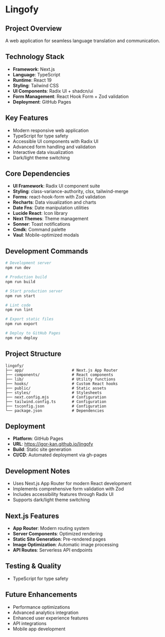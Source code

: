 # Lingofy

## Project Overview
A web application for seamless language translation and communication.

## Technology Stack
- **Framework**: Next.js
- **Language**: TypeScript
- **Runtime**: React 19
- **Styling**: Tailwind CSS
- **UI Components**: Radix UI + shadcn/ui
- **Form Management**: React Hook Form + Zod validation
- **Deployment**: GitHub Pages

## Key Features
- Modern responsive web application
- TypeScript for type safety
- Accessible UI components with Radix UI
- Advanced form handling and validation
- Interactive data visualization
- Dark/light theme switching

## Core Dependencies
- **UI Framework**: Radix UI component suite
- **Styling**: class-variance-authority, clsx, tailwind-merge
- **Forms**: react-hook-form with Zod validation
- **Recharts**: Data visualization and charts
- **Date Fns**: Date manipulation utilities
- **Lucide React**: Icon library
- **Next Themes**: Theme management
- **Sonner**: Toast notifications
- **Cmdk**: Command palette
- **Vaul**: Mobile-optimized modals

## Development Commands
```bash
# Development server
npm run dev

# Production build
npm run build

# Start production server
npm run start

# Lint code
npm run lint

# Export static files
npm run export

# Deploy to GitHub Pages
npm run deploy

```

## Project Structure
```
lingofy/
├── app/                     # Next.js App Router
├── components/              # React components
├── lib/                     # Utility functions
├── hooks/                   # Custom React hooks
├── public/                  # Static assets
├── styles/                  # Stylesheets
├── next.config.mjs          # Configuration
├── tailwind.config.ts       # Configuration
├── tsconfig.json            # Configuration
└── package.json             # Dependencies
```

## Deployment
- **Platform**: GitHub Pages
- **URL**: https://igor-kan.github.io/lingofy
- **Build**: Static site generation
- **CI/CD**: Automated deployment via gh-pages

## Development Notes
- Uses Next.js App Router for modern React development
- Implements comprehensive form validation with Zod
- Includes accessibility features through Radix UI
- Supports dark/light theme switching

## Next.js Features
- **App Router**: Modern routing system
- **Server Components**: Optimized rendering
- **Static Site Generation**: Pre-rendered pages
- **Image Optimization**: Automatic image processing
- **API Routes**: Serverless API endpoints

## Testing & Quality
- TypeScript for type safety

## Future Enhancements
- Performance optimizations
- Advanced analytics integration
- Enhanced user experience features
- API integrations
- Mobile app development

